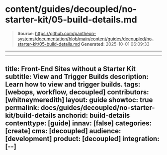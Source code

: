 # content/guides/decoupled/no-starter-kit/05-build-details.md

> **Source**: https://github.com/pantheon-systems/documentation/blob/main/content/guides/decoupled/no-starter-kit/05-build-details.md
> **Generated**: 2025-10-01 06:09:33

---

---
title: Front-End Sites without a Starter Kit
subtitle: View and Trigger Builds
description: Learn how to view and trigger builds.
tags: [webops, workflow, decoupled]
contributors: [whitneymeredith]
layout: guide
showtoc: true
permalink: docs/guides/decoupled/no-starter-kit/build-details
anchorid: build-details
contenttype: [guide]
innav: [false]
categories: [create]
cms: [decoupled]
audience: [development]
product: [decoupled]
integration: [--]
---

<Partial file="decoupled-build-info.md" />